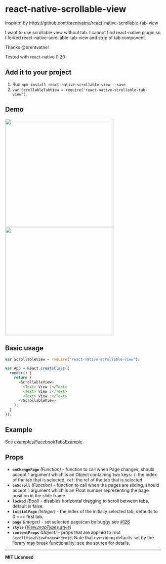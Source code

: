 # react-native-scrollable-view

Inspired by https://github.com/brentvatne/react-native-scrollable-tab-view

I want to use scrollable view without tab. I cannot find react-native plugin 
so I forked react-native-scrollable-tab-view and strip of tab component.

Thanks @brentvatne!

Tested with react-native 0.20

## Add it to your project

1. Run `npm install react-native-scrollable-view --save`
2. `var ScrollableTabView = require('react-native-scrollable-tab-view');`

## Demo

<a href="https://raw.githubusercontent.com/brentvatne/react-native-scrollable-tab-view/master/demo.gif"><img src="https://raw.githubusercontent.com/brentvatne/react-native-scrollable-tab-view/master/demo.gif" width="350"></a>
<a href="https://raw.githubusercontent.com/brentvatne/react-native-scrollable-tab-view/master/demo-fb.gif"><img src="https://raw.githubusercontent.com/brentvatne/react-native-scrollable-tab-view/master/demo-fb.gif" width="350"></a>

## Basic usage

```javascript
var ScrollableView = require('react-native-scrollable-view');

var App = React.createClass({
  render() {
    return (
      <ScrollableView>
        <Text> View 1</Text>
        <Text> View 2</Text>
        <Text> View 3</Text>
      </ScrollableView>
    );
  }
});
```

## Example

See
[examples/FacebookTabsExample](https://github.com/brentvatne/react-native-scrollable-tab-view/tree/master/examples/FacebookTabsExample).

## Props

- **`onChangePage`** _(Function)_ - function to call when Page changes, should accept 1 argument which is an Object containing two keys: `i`: the index of the tab that is selected, `ref`: the ref of the tab that is selected
- **`onScroll`** _(Function)_ - function to call when the pages are sliding, should accept 1 argument which is an Float number representing the page position in the slide frame.
- **`locked`** _(Bool)_ - disables horizontal dragging to scroll between tabs, default is false.
- **`initialPage`** _(Integer)_ - the index of the initially selected tab, defaults to 0 === first tab.
- **`page`** _(Integer)_ - set selected page(can be buggy see  [#126](https://github.com/brentvatne/react-native-scrollable-tab-view/issues/126)
- **`style`** _([View.propTypes.style](https://facebook.github.io/react-native/docs/view.html#style))_
- **`contentProps`** _(Object)_ - props that are applied to root `ScrollView`/`ViewPagerAndroid`. Note that overriding defaults set by the library may break functionality; see the source for details.

---

**MIT Licensed**

